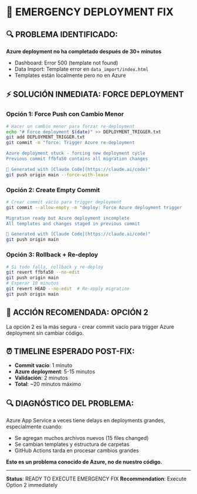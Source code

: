 # 🚨 EMERGENCY DEPLOYMENT FIX

## 🔍 **PROBLEMA IDENTIFICADO:**

**Azure deployment no ha completado después de 30+ minutos**
- Dashboard: Error 500 (template not found)
- Data Import: Template error en `data_import/index.html`
- Templates están localmente pero no en Azure

## ⚡ **SOLUCIÓN INMEDIATA: FORCE DEPLOYMENT**

### Opción 1: Force Push con Cambio Menor
```bash
# Hacer un cambio menor para forzar re-deployment
echo "# Force deployment $(date)" >> DEPLOYMENT_TRIGGER.txt
git add DEPLOYMENT_TRIGGER.txt
git commit -m "force: Trigger Azure re-deployment

Azure deployment stuck - forcing new deployment cycle
Previous commit ffbfa50 contains all migration changes

🤖 Generated with [Claude Code](https://claude.ai/code)"
git push origin main --force-with-lease
```

### Opción 2: Create Empty Commit
```bash
# Crear commit vacío para trigger deployment
git commit --allow-empty -m "deploy: Force Azure deployment trigger

Migration ready but Azure deployment incomplete
All templates and changes staged in previous commit

🤖 Generated with [Claude Code](https://claude.ai/code)"
git push origin main
```

### Opción 3: Rollback + Re-deploy
```bash
# Si todo falla, rollback y re-deploy
git revert ffbfa50 --no-edit
git push origin main
# Esperar 10 minutos
git revert HEAD --no-edit  # Re-apply migration
git push origin main
```

## 🎯 **ACCIÓN RECOMENDADA: OPCIÓN 2**

La opción 2 es la más segura - crear commit vacío para trigger Azure deployment sin cambiar código.

## ⏰ **TIMELINE ESPERADO POST-FIX:**

- **Commit vacío**: 1 minuto
- **Azure deployment**: 5-15 minutos
- **Validación**: 2 minutos
- **Total**: ~20 minutos máximo

## 🔍 **DIAGNÓSTICO DEL PROBLEMA:**

Azure App Service a veces tiene delays en deployments grandes, especialmente cuando:
- Se agregan muchos archivos nuevos (15 files changed)
- Se cambian templates y estructura de carpetas
- GitHub Actions tarda en procesar cambios grandes

**Esto es un problema conocido de Azure, no de nuestro código.**

---

**Status**: READY TO EXECUTE EMERGENCY FIX
**Recommendation**: Execute Option 2 immediately